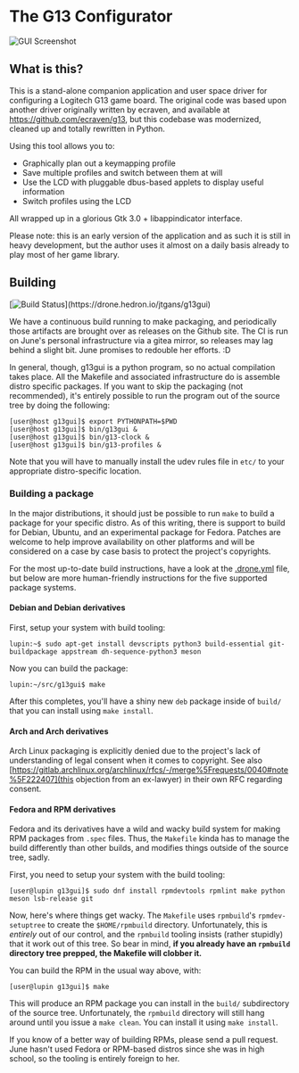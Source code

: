 The G13 Configurator
====================

![GUI Screenshot](assets/g13gui.png)

## What is this?

This is a stand-alone companion application and user space driver for
configuring a Logitech G13 game board. The original code was based upon another
driver originally written by ecraven, and available at
https://github.com/ecraven/g13, but this codebase was modernized, cleaned up
and totally rewritten in Python.

Using this tool allows you to:

  - Graphically plan out a keymapping profile
  - Save multiple profiles and switch between them at will
  - Use the LCD with pluggable dbus-based applets to display
    useful information
  - Switch profiles using the LCD

All wrapped up in a glorious Gtk 3.0 + libappindicator interface.

Please note: this is an early version of the application and as such it is still
in heavy development, but the author uses it almost on a daily basis already to
play most of her game library.

## Building

[![Build Status](https://drone.hedron.io/api/badges/jtgans/g13gui/status.svg?)](https://drone.hedron.io/jtgans/g13gui)

We have a continuous build running to make packaging, and periodically those
artifacts are brought over as releases on the Github site. The CI is run on
June's personal infrastructure via a gitea mirror, so releases may lag behind
a slight bit. June promises to redouble her efforts. :D

In general, though, g13gui is a python program, so no actual compilation takes
place. All the Makefile and associated infrastructure do is assemble distro
specific packages. If you want to skip the packaging (not recommended), it's
entirely possible to run the program out of the source tree by doing the
following:

```
[user@host g13gui]$ export PYTHONPATH=$PWD
[user@host g13gui]$ bin/g13gui &
[user@host g13gui]$ bin/g13-clock &
[user@host g13gui]$ bin/g13-profiles &
```

Note that you will have to manually install the udev rules file in `etc/` to
your appropriate distro-specific location.

### Building a package

In the major distributions, it should just be possible to run `make` to build
a package for your specific distro. As of this writing, there is support to
build for Debian, Ubuntu, and an experimental package for Fedora. Patches are
welcome to help improve availability on other platforms and will be considered
on a case by case basis to protect the project's copyrights.

For the most up-to-date build instructions, have a look at the
[.drone.yml](.drone.yml) file, but below are more human-friendly instructions
for the five supported package systems.

#### Debian and Debian derivatives

First, setup your system with build tooling:

```
lupin:~$ sudo apt-get install devscripts python3 build-essential git-buildpackage appstream dh-sequence-python3 meson
```

Now you can build the package:

```
lupin:~/src/g13gui$ make
```

After this completes, you'll have a shiny new `deb` package inside of `build/` that you can
install using `make install`.

#### Arch and Arch derivatives

Arch Linux packaging is explicitly denied due to the project's lack of understanding of
legal consent when it comes to copyright. See also
[https://gitlab.archlinux.org/archlinux/rfcs/-/merge%5Frequests/0040#note%5F222407](this objection from an ex-lawyer)
in their own RFC regarding consent.

#### Fedora and RPM derivatives

Fedora and its derivatives have a wild and wacky build system for making RPM packages
from `.spec` files. Thus, the `Makefile` kinda has to manage the build differently than
other builds, and modifies things outside of the source tree, sadly.

First, you need to setup your system with the build tooling:

```
[user@lupin g13gui]$ sudo dnf install rpmdevtools rpmlint make python meson lsb-release git
```

Now, here's where things get wacky. The `Makefile` uses `rpmbuild`'s `rpmdev-setuptree`
to create the `$HOME/rpmbuild` directory. Unfortunately, this is _entirely_ out of
our control, and the `rpmbuild` tooling insists (rather stupidly) that it work out
of this tree. So bear in mind, **if you already have an `rpmbuild` directory tree
prepped, the Makefile will clobber it.**

You can build the RPM in the usual way above, with:

```
[user@lupin g13gui]$ make
```

This will produce an RPM package you can install in the `build/` subdirectory
of the source tree. Unfortunately, the `rpmbuild` directory will still hang
around until you issue a `make clean`. You can install it using `make install`.

If you know of a better way of building RPMs, please send a pull request. June
hasn't used Fedora or RPM-based distros since she was in high school, so the
tooling is entirely foreign to her.


